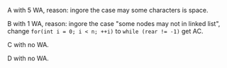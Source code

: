 A with 5 WA, reason: ingore the case may some characters is space.

B with 1 WA, reason: ingore the case "some nodes may not in linked list", change `for(int i = 0; i < n; ++i)` to `while (rear != -1)` get AC.

C with no WA.

D with no WA.